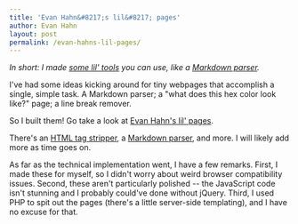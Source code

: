 ```yaml
---
title: 'Evan Hahn&#8217;s lil&#8217; pages'
author: Evan Hahn
layout: post
permalink: /evan-hahns-lil-pages/
---
```

*In short: I made [some lil' tools][1] you can use, like a [Markdown parser][2].*

I've had some ideas kicking around for tiny webpages that accomplish a single, simple task. A Markdown parser; a "what does this hex color look like?" page; a line break remover.

So I built them! Go take a look at [Evan Hahn's lil' pages][1].

There's an [HTML tag stripper][3], a [Markdown parser][2], and more. I will likely add more as time goes on.

As far as the technical implementation went, I have a few remarks. First, I made these for myself, so I didn't worry about weird browser compatibility issues. Second, these aren't particularly polished -- the JavaScript code isn't stunning and I probably could've done without jQuery. Third, I used PHP to spit out the pages (there's a little server-side templating), and I have no excuse for that.

 [1]: https://evanhahn.com/tape/lil/
 [2]: https://evanhahn.com/tape/lil/markdown.php
 [3]: https://evanhahn.com/tape/lil/html_strip.php
